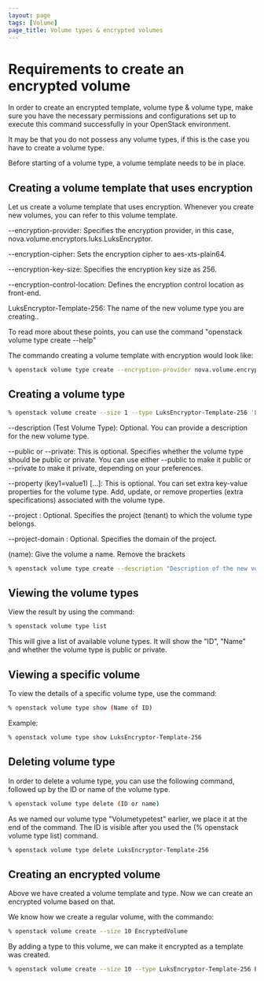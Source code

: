 ```yaml
---
layout: page
tags: [Volume]
page_title: Volume types & encrypted volumes
---
```


# Requirements to create an encrypted volume

In order to create an encrypted template, volume type & volume type, make sure you have the necessary permissions and configurations set up to execute this command successfully in your OpenStack environment.


It may be that you do not possess any volume types, if this is the case you have to create a volume type.

Before starting of a volume type, a volume template needs to be in place.

## Creating a volume template that uses encryption

Let us create a volume template that uses encryption. Whenever you create new volumes, you can refer to this volume template.

--encryption-provider: Specifies the encryption provider, in this case, nova.volume.encryptors.luks.LuksEncryptor.

--encryption-cipher: Sets the encryption cipher to aes-xts-plain64.

--encryption-key-size: Specifies the encryption key size as 256.

--encryption-control-location: Defines the encryption control location as front-end.

LuksEncryptor-Template-256: The name of the new volume type you are creating..

To read more about these points, you can use the command "openstack volume type create --help"

The commando creating a volume template with encryption would look like:

```bash
% openstack volume type create --encryption-provider nova.volume.encryptors.luks.LuksEncryptor --encryption-cipher aes-xts-plain64 --encryption-key-size 256 --encryption-control-location front-end LuksEncryptor-Template-256
```

## Creating a volume type

```bash
% openstack volume create --size 1 --type LuksEncryptor-Template-256 'Encrypted-Test-Volume'
```
--description (Test Volume Type): Optional. You can provide a description for the new volume type.

--public or --private: This is optional. Specifies whether the volume type should be public or private. You can use either 
--public to make it public or --private to make it private, depending on your preferences.

--property (key1=value1) [...]: This is optional. You can set extra key-value properties for the volume type. Add, update, or remove properties (extra specifications) associated with the volume type.

--project <project>: Optional. Specifies the project (tenant) to which the volume type belongs.

--project-domain <project-domain>: Optional. Specifies the domain of the project.

(name): Give the volume a name. Remove the brackets

```bash
% openstack volume type create --description "Description of the new volume type" --public --property key1=value1 --property key2=value2 NewVolumeType
```

## Viewing the volume types

View the result by using the command:

```bash
% openstack volume type list
```

This will give a list of available volune types. It will show the "ID", "Name"  and whether the volume type is public or private.

## Viewing a specific volume

To view the details of a specific volume type, use the command:

```bash
% openstack volume type show (Name of ID)
```

Example:

```bash
% openstack volume type show LuksEncryptor-Template-256
```

## Deleting volume type

In order to delete a volume type, you can use the following command, followed up by the ID or name of the volume type.

```bash
% openstack volume type delete (ID or name)
```
As we named our volume type "Volumetypetest" earlier, we place it at the end of the command. The ID is visible after you used the (% openstack volume type list) command.

```bash
% openstack volume type delete LuksEncryptor-Template-256
```

## Creating an encrypted volume

Above we have created a volume template and type. Now we can create an encrypted volume based on that.

We know how we create a regular volume, with the commando:

```bash
% openstack volume create --size 10 EncryptedVolume
```
By adding a type to this volume, we can make it encrypted as a template was created.

```bash
% openstack volume create --size 10 --type LuksEncryptor-Template-256 EncryptedVolume
```

